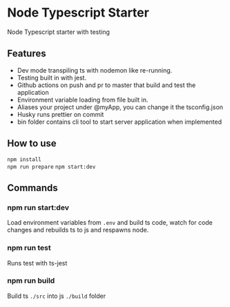 # Node Typescript Starter

Node Typescript starter with testing

## Features

- Dev mode transpiling ts with nodemon like re-running.
- Testing built in with jest.
- Github actions on push and pr to master that build and test the application
- Environment variable loading from file built in.
- Aliases your project under @myApp, you can change it the tsconfig.json
- Husky runs prettier on commit
- bin folder contains cli tool to start server application when implemented

## How to use

`npm install`  
`npm run prepare`
`npm start:dev`

## Commands

### npm run start:dev

Load environment variables from `.env` and build ts code, watch for code changes and rebuilds ts to js and respawns node.

### npm run test

Runs test with ts-jest

### npm run build

Build ts `./src` into js `./build` folder
